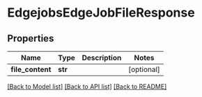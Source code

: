 # EdgejobsEdgeJobFileResponse

## Properties
Name | Type | Description | Notes
------------ | ------------- | ------------- | -------------
**file_content** | **str** |  | [optional] 

[[Back to Model list]](../README.md#documentation-for-models) [[Back to API list]](../README.md#documentation-for-api-endpoints) [[Back to README]](../README.md)


